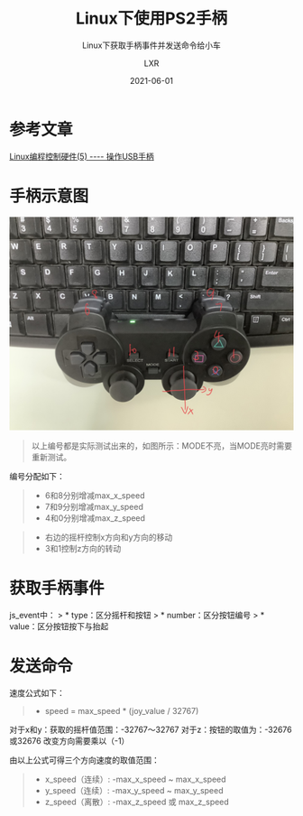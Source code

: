 ﻿---
layout:     post
title:      Linux下使用PS2手柄
subtitle:   Linux下获取手柄事件并发送命令给小车
date:       2021-06-01
author:     LXR
header-img: img/post-bg-re-vs-ng2.jpg
catalog: true
tags:
    - 手柄
---

# 参考文章
[Linux编程控制硬件(5) ---- 操作USB手柄](http://blog.chinaunix.net/uid-20587912-id-405148.html)

# 手柄示意图
![joystick](https://github.com/1747956LXR/1747956LXR.github.io/blob/master/img/joystick.jpg)
> 以上编号都是实际测试出来的，如图所示：MODE不亮，当MODE亮时需要重新测试。

编号分配如下：
> * 6和8分别增减max_x_speed
> * 7和9分别增减max_y_speed
> * 4和0分别增减max_z_speed

> * 右边的摇杆控制x方向和y方向的移动
> * 3和1控制z方向的转动


# 获取手柄事件
js_event中：
          > * type：区分摇杆和按钮
          > * number：区分按钮编号
          > * value：区分按钮按下与抬起
           
# 发送命令
速度公式如下：
> * speed = max_speed * (joy_value / 32767)

对于x和y：获取的摇杆值范围：-32767～32767
对于z：按钮的取值为：-32676或32676
改变方向需要乘以（-1）

由以上公式可得三个方向速度的取值范围：
> * x_speed（连续）: -max_x_speed ~ max_x_speed
> * y_speed（连续）: -max_y_speed ~ max_y_speed
> * z_speed（离散）: -max_z_speed 或 max_z_speed




